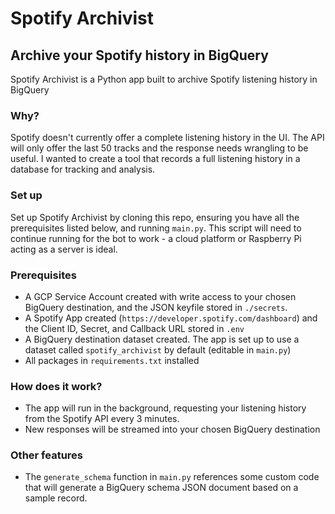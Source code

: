 # Spotify Archivist

## Archive your Spotify history in BigQuery

Spotify Archivist is a Python app built to archive Spotify listening history in BigQuery

### Why?

Spotify doesn't currently offer a complete listening history in the UI. The API will only offer the last 50 tracks and the response needs wrangling to be useful. I wanted to create a tool that records a full listening history in a database for tracking and analysis.

### Set up

Set up Spotify Archivist by cloning this repo, ensuring you have all the prerequisites listed below, and running `main.py`. This script will need to continue running for the bot to work - a cloud platform or Raspberry Pi acting as a server is ideal.

### Prerequisites
* A GCP Service Account created with write access to your chosen BigQuery destination, and the JSON keyfile stored in `./secrets`.
* A Spotify App created (`https://developer.spotify.com/dashboard`) and the Client ID, Secret, and Callback URL stored in `.env`
* A BigQuery destination dataset created. The app is set up to use a dataset called `spotify_archivist` by default (editable in `main.py`)
* All packages in `requirements.txt` installed

### How does it work?
* The app will run in the background, requesting your listening history from the Spotify API every 3 minutes. 
* New responses will be streamed into your chosen BigQuery destination

### Other features
* The `generate_schema` function in `main.py` references some custom code that will generate a BigQuery schema JSON document based on a sample record.
